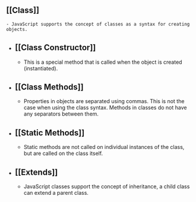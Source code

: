## [[Class]]
	- JavaScript supports the concept of classes as a syntax for creating objects.
- ## [[Class Constructor]]
	- This is a special method that is called when the object is created (instantiated).
- ## [[Class Methods]]
	- Properties in objects are separated using commas. This is not the case when using the class syntax. Methods in classes do not have any separators between them.
- ## [[Static Methods]]
	- Static methods are not called on individual instances of the class, but are called on the class itself.
- ## [[Extends]]
	- JavaScript classes support the concept of inheritance, a child class can extend a parent class.